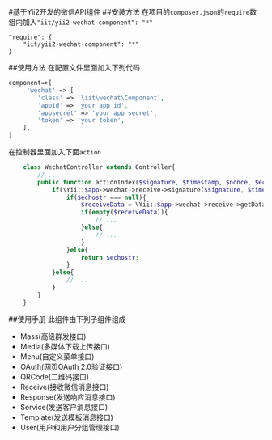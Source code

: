 #基于Yii2开发的微信API组件
##安装方法
在项目的`composer.json`的`require`数组内加入`"iit/yii2-wechat-component": "*"`

    "require": {
        "iit/yii2-wechat-component": "*"
    }

##使用方法
在配置文件里面加入下列代码

```php
component=>[
     'wechat' => [
        'class' => '\iit\wechat\Component',
        'appid' => 'your app id',
        'appsecret' => 'your app secret',
        'token' => 'your token',
    ],
]
```

在控制器里面加入下面`action` 

```php
    class WechatController extends Controller{
        // ...
        public function actionIndex($signature, $timestamp, $nonce, $echostr = null){
            if(\Yii::$app->wechat->receive->signature($signature, $timestamp, $nonce){
                if($echostr === null){
                    $receiveData = \Yii::$app->wechat->receive->getData();
                    if(empty($receiveData)){
                        // ...
                    }else{
                        // ...
                    }
                }else{
                    return $echostr;
                }
            }else{
                // ...
            }
        }
    }
```
##使用手册
此组件由下列子组件组成

* Mass(高级群发接口)
* Media(多媒体下载上传接口)
* Menu(自定义菜单接口)
* OAuth(网页OAuth 2.0验证接口)
* QRCode(二维码接口)
* Receive(接收微信消息接口)
* Response(发送响应消息接口)
* Service(发送客户消息接口)
* Template(发送模板消息接口)
* User(用户和用户分组管理接口)
